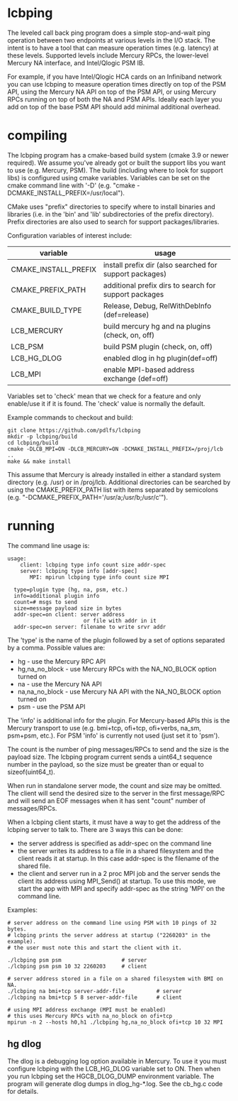 # lcbping

The leveled call back ping program does a simple stop-and-wait
ping operation between two endpoints at various levels in the I/O
stack.  The intent is to have a tool that can measure operation
times (e.g. latency) at these levels.  Supported levels include
Mercury RPCs, the lower-level Mercury NA interface, and Intel/Qlogic
PSM IB.

For example, if you have Intel/Qlogic HCA cards on an Infiniband
network you can use lcbping to measure operation times directly
on top of the PSM API, using the Mercury NA API on top of the
PSM API, or using Mercury RPCs running on top of both the NA
and PSM APIs.  Ideally each layer you add on top of the base
PSM API should add minimal additional overhead.

# compiling

The lcbping program has a cmake-based build system (cmake 3.9
or newer required).  We assume you've already got or built
the support libs you want to use (e.g. Mercury, PSM).  The
build (including where to look for support libs) is configured
using cmake variables.  Variables can be set on the cmake
command line with '-D' (e.g. "cmake -DCMAKE_INSTALL_PREFIX=/usr/local").

CMake uses "prefix" directories to specify where to install
binaries and libraries (i.e. in the 'bin' and 'lib' subdirectories
of the prefix directory).   Prefix directories are also used
to search for support packages/libraries.

Configuration variables of interest include:

variable             | usage
-------------------- | --------------------
CMAKE_INSTALL_PREFIX | install prefix dir (also searched for support packages)
CMAKE_PREFIX_PATH    | additional prefix dirs to search for support packages
CMAKE_BUILD_TYPE     | Release, Debug, RelWithDebInfo (def=release)
LCB_MERCURY          | build mercury hg and na plugins (check, on, off)
LCB_PSM              | build PSM plugin (check, on, off)
LCB_HG_DLOG          | enabled dlog in hg plugin(def=off)
LCB_MPI              | enable MPI-based address exchange (def=off)

Variables set to 'check' mean that we check for a feature and
only enable/use it if it is found.  The 'check' value is normally
the default.

Example commands to checkout and build:
```
git clone https://github.com/pdlfs/lcbping
mkdir -p lcbping/build
cd lcbping/build
cmake -DLCB_MPI=ON -DLCB_MERCURY=ON -DCMAKE_INSTALL_PREFIX=/proj/lcb ..
make && make install
```
This assume that Mercury is already installed in either a standard
system directory (e.g. /usr) or in /proj/lcb.   Additional directories
can be searched by using the CMAKE_PREFIX_PATH list with items separated
by semicolons (e.g.  "-DCMAKE_PREFIX_PATH='/usr/a;/usr/b;/usr/c'").

# running

The command line usage is:
```
usage:
    client: lcbping type info count size addr-spec
    server: lcbping type info [addr-spec]
       MPI: mpirun lcbping type info count size MPI

  type=plugin type (hg, na, psm, etc.)
  info=additional plugin info
  count=# msgs to send
  size=message payload size in bytes
  addr-spec=on client: server address
                        or file with addr in it
  addr-spec=on server: filename to write srvr addr
```

The 'type' is the name of the plugin followed by a set of options
separated by a comma.  Possible values are:
* hg - use the Mercury RPC API
* hg,na_no_block - use Mercury RPCs with the NA_NO_BLOCK option turned on
* na - use the Mercury NA API
* na,na_no_block - use Mercury NA API with the NA_NO_BLOCK option turned on
* psm - use the PSM API

The 'info' is additional info for the plugin.  For Mercury-based APIs
this is the Mercury transport to use (e.g. bmi+tcp, ofi+tcp, ofi+verbs,
na_sm, psm+psm, etc.).  For PSM 'info' is currently not used (just set
it to 'psm').

The count is the number of ping messages/RPCs to send and the
size is the payload size.  The lcbping program current sends a
uint64_t sequence number in the payload, so the size must be
greater than or equal to sizeof(uint64_t).

When run in standalone server mode, the count and size may be
omitted.  The client will send the desired size to the server
in the first message/RPC and will send an EOF messages when 
it has sent "count" number of messages/RPCs.

When a lcbping client starts, it must have a way to get the
address of the lcbping server to talk to.   There are 3 ways
this can be done:
* the server address is specified as addr-spec on the command line
* the server writes its address to a file in a shared filesystem and the client reads it at startup.  In this case addr-spec is the filename of the shared file.
* the client and server run in a 2 proc MPI job and the server sends the client its address using MPI_Send() at startup.  To use this mode, we start the app with MPI and specify addr-spec as the string 'MPI' on the command line.


Examples:
```
# server address on the command line using PSM with 10 pings of 32 bytes.
# lcbping prints the server address at startup ("2260203" in the example).
# the user must note this and start the client with it.

./lcbping psm psm                   # server
./lcbping psm psm 10 32 2260203     # client

# server address stored in a file on a shared filesystem with BMI on NA.
./lcbping na bmi+tcp server-addr-file          # server
./lcbping na bmi+tcp 5 8 server-addr-file      # client

# using MPI address exchange (MPI must be enabled)
# this uses Mercury RPCs with na_no_block on ofi+tcp
mpirun -n 2 --hosts h0,h1 ./lcbping hg,na_no_block ofi+tcp 10 32 MPI
```

## hg dlog

The dlog is a debugging log option available in Mercury.  To use it
you must configure lcbping with the LCB_HG_DLOG variable set to ON.
Then when you run lcbping set the HGCB_DLOG_DUMP environment variable.
The program will generate dlog dumps in dlog_hg-*.log.   See the
cb_hg.c code for details.
